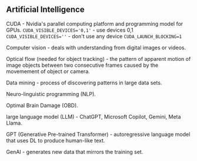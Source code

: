 Artificial Intelligence
-

CUDA - Nvidia's parallel computing platform and programming model for GPUs.
`CUDA_VISIBLE_DEVICES='0,1'` - use devices 0,1
`CUDA_VISIBLE_DEVICES=''` - don't use any device
`CUDA_LAUNCH_BLOCKING=1`

Computer vision - deals with understanding from digital images or videos.

Optical flow (needed for object tracking) - the pattern of apparent motion of image objects
between two consecutive frames caused by the movemement of object or camera.

Data mining - process of discovering patterns in large data sets.

Neuro-linguistic programming (NLP).

Optimal Brain Damage (OBD).

large language model (LLM) -  ChatGPT, Microsoft Copilot, Gemini, Meta Llama.

GPT (Generative Pre-trained Transformer) - autoregressive language model
that uses DL to produce human-like text.

GenAI - generates new data that mirrors the training set.
